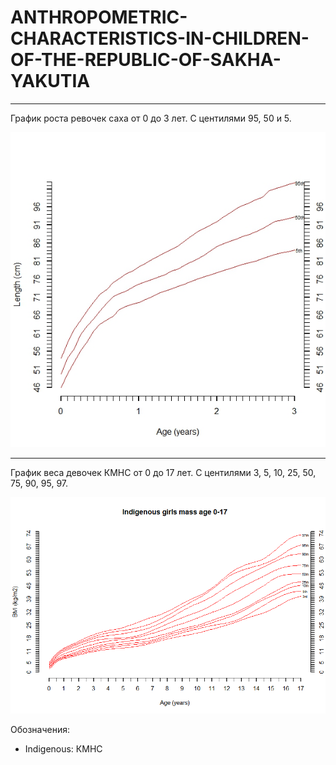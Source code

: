 # ANTHROPOMETRIC-CHARACTERISTICS-IN-CHILDREN-OF-THE-REPUBLIC-OF-SAKHA-YAKUTIA

---

График роста ревочек саха от 0 до 3 лет. С центилями 95, 50 и 5.

![Иллюстрация к проекту](https://github.com/LyonyaZhozhikov/ANTHROPOMETRIC-CHARACTERISTICS-IN-CHILDREN-OF-THE-REPUBLIC-OF-SAKHA-YAKUTIA-/blob/IvanovaMarina/images/%D1%80%D0%BE%D1%81%D1%82%20%D0%B4%D0%B5%D0%B2%D0%BE%D1%87%D0%B5%D0%BA%20%D1%81%D0%B0%D1%85%D0%B0%200-3%D0%B3%20%D0%98%D0%9C.jpeg)

---

График веса девочек КМНС от 0 до 17 лет. С центилями 3, 5, 10, 25, 50, 75, 90, 95, 97.

<img src="https://github.com/LyonyaZhozhikov/ANTHROPOMETRIC-CHARACTERISTICS-IN-CHILDREN-OF-THE-REPUBLIC-OF-SAKHA-YAKUTIA-/blob/main/images/вес девочек КМНС 0-17г ФАС.png" width="600"/>

Обозначения:
- Indigenous: КМНС
